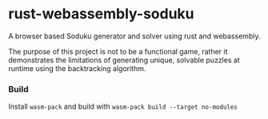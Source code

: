 # rust-webassembly-soduku
A browser based Soduku generator and solver using rust and webassembly.

The purpose of this project is not to be a functional game, rather it demonstrates the limitations of generating unique, solvable puzzles at runtime using the backtracking algorithm.

### Build
Install `wasm-pack` and build with `wasm-pack build --target no-modules`
